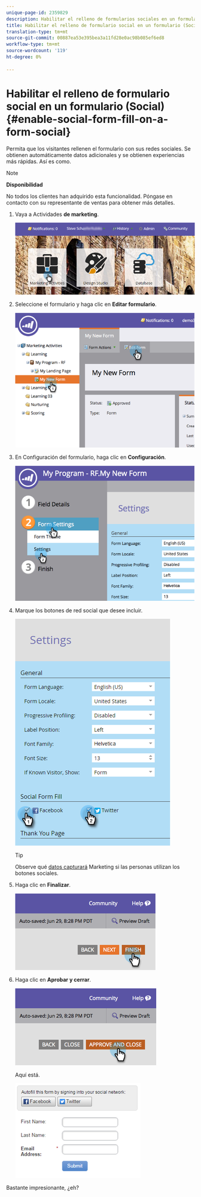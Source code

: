 ```yaml
---
unique-page-id: 2359829
description: Habilitar el relleno de formularios sociales en un formulario (Social) - Documentos de marketing - Documentación del producto
title: Habilitar el relleno de formulario social en un formulario (Social)
translation-type: tm+mt
source-git-commit: 00887ea53e395bea3a11fd28e0ac98b085ef6ed8
workflow-type: tm+mt
source-wordcount: '119'
ht-degree: 0%

---
```



# Habilitar el relleno de formulario social en un formulario (Social) {#enable-social-form-fill-on-a-form-social}

Permita que los visitantes rellenen el formulario con sus redes sociales. Se obtienen automáticamente datos adicionales y se obtienen experiencias más rápidas. Así es como.

>[!NOTE]
>
>**Disponibilidad**
>
>No todos los clientes han adquirido esta funcionalidad. Póngase en contacto con su representante de ventas para obtener más detalles.

1. Vaya a Actividades **de marketing**.

   ![](assets/login-marketing-activities-3.png)

1. Seleccione el formulario y haga clic en **Editar formulario**.

   ![](assets/image2014-9-15-16-3a35-3a54.png)

1. En Configuración del formulario, haga clic en **Configuración**.

   ![](assets/image2014-9-15-16-3a36-3a4.png)

1. Marque los botones de red social que desee incluir.

   ![](assets/image2016-4-28-16-3a38-3a58.png)

   >[!TIP]
   >
   >Observe qué [datos capturará](manage-social-profile-data.md) Marketing si las personas utilizan los botones sociales.

1. Haga clic en **Finalizar**.

   ![](assets/image2014-9-15-16-3a36-3a26.png)

1. Haga clic en **Aprobar y cerrar**.

   ![](assets/image2014-9-15-16-3a36-3a33.png)

   Aquí está.

   ![](assets/image2016-4-28-16-3a45-3a58.png)

Bastante impresionante, ¿eh?
